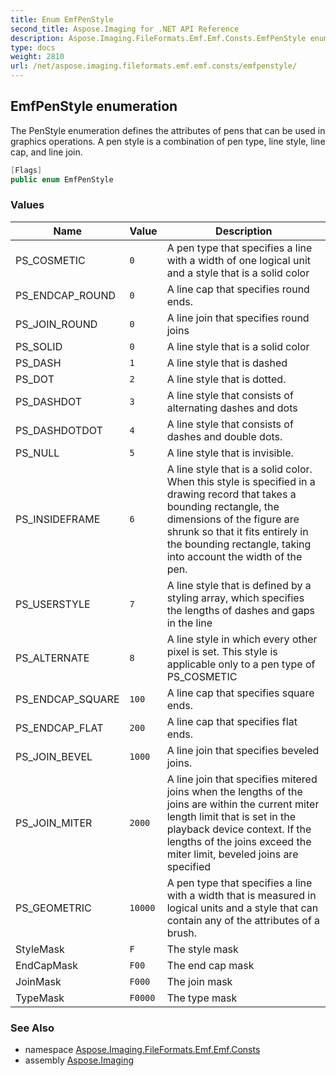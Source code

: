 ```yaml
---
title: Enum EmfPenStyle
second_title: Aspose.Imaging for .NET API Reference
description: Aspose.Imaging.FileFormats.Emf.Emf.Consts.EmfPenStyle enum. The PenStyle enumeration defines the attributes of pens that can be used in graphics operations. A pen style is a combination of pen type line style line cap and line join
type: docs
weight: 2810
url: /net/aspose.imaging.fileformats.emf.emf.consts/emfpenstyle/
---
```

## EmfPenStyle enumeration

The PenStyle enumeration defines the attributes of pens that can be used in graphics operations. A pen style is a combination of pen type, line style, line cap, and line join.

```csharp
[Flags]
public enum EmfPenStyle
```

### Values

| Name | Value | Description |
| --- | --- | --- |
| PS_COSMETIC | `0` | A pen type that specifies a line with a width of one logical unit and a style that is a solid color |
| PS_ENDCAP_ROUND | `0` | A line cap that specifies round ends. |
| PS_JOIN_ROUND | `0` | A line join that specifies round joins |
| PS_SOLID | `0` | A line style that is a solid color |
| PS_DASH | `1` | A line style that is dashed |
| PS_DOT | `2` | A line style that is dotted. |
| PS_DASHDOT | `3` | A line style that consists of alternating dashes and dots |
| PS_DASHDOTDOT | `4` | A line style that consists of dashes and double dots. |
| PS_NULL | `5` | A line style that is invisible. |
| PS_INSIDEFRAME | `6` | A line style that is a solid color. When this style is specified in a drawing record that takes a bounding rectangle, the dimensions of the figure are shrunk so that it fits entirely in the bounding rectangle, taking into account the width of the pen. |
| PS_USERSTYLE | `7` | A line style that is defined by a styling array, which specifies the lengths of dashes and gaps in the line |
| PS_ALTERNATE | `8` | A line style in which every other pixel is set. This style is applicable only to a pen type of PS_COSMETIC |
| PS_ENDCAP_SQUARE | `100` | A line cap that specifies square ends. |
| PS_ENDCAP_FLAT | `200` | A line cap that specifies flat ends. |
| PS_JOIN_BEVEL | `1000` | A line join that specifies beveled joins. |
| PS_JOIN_MITER | `2000` | A line join that specifies mitered joins when the lengths of the joins are within the current miter length limit that is set in the playback device context. If the lengths of the joins exceed the miter limit, beveled joins are specified |
| PS_GEOMETRIC | `10000` | A pen type that specifies a line with a width that is measured in logical units and a style that can contain any of the attributes of a brush. |
| StyleMask | `F` | The style mask |
| EndCapMask | `F00` | The end cap mask |
| JoinMask | `F000` | The join mask |
| TypeMask | `F0000` | The type mask |

### See Also

* namespace [Aspose.Imaging.FileFormats.Emf.Emf.Consts](../../aspose.imaging.fileformats.emf.emf.consts/)
* assembly [Aspose.Imaging](../../)


